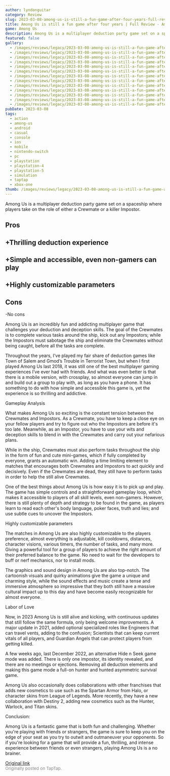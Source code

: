 ```yaml
---
author: lyndonguitar
category: Review
slug: 2023-03-08-among-us-is-still-a-fun-game-after-four-years-full-review-among-us
title: Among Us is still a fun game after four years | Full Review - Among Us
game: Among Us
description: Among Us is a multiplayer deduction party game set on a spaceship where players take on the role of either a Crewmate or a killer Impostor.
featured: false
gallery:
  - /images/reviews/legacy/2023-03-08-among-us-is-still-a-fun-game-after-four-years--full-review---among-us-0.avif
  - /images/reviews/legacy/2023-03-08-among-us-is-still-a-fun-game-after-four-years--full-review---among-us-1.avif
  - /images/reviews/legacy/2023-03-08-among-us-is-still-a-fun-game-after-four-years--full-review---among-us-2.avif
  - /images/reviews/legacy/2023-03-08-among-us-is-still-a-fun-game-after-four-years--full-review---among-us-3.avif
  - /images/reviews/legacy/2023-03-08-among-us-is-still-a-fun-game-after-four-years--full-review---among-us-4.avif
  - /images/reviews/legacy/2023-03-08-among-us-is-still-a-fun-game-after-four-years--full-review---among-us-5.avif
  - /images/reviews/legacy/2023-03-08-among-us-is-still-a-fun-game-after-four-years--full-review---among-us-6.avif
  - /images/reviews/legacy/2023-03-08-among-us-is-still-a-fun-game-after-four-years--full-review---among-us-7.avif
  - /images/reviews/legacy/2023-03-08-among-us-is-still-a-fun-game-after-four-years--full-review---among-us-8.avif
  - /images/reviews/legacy/2023-03-08-among-us-is-still-a-fun-game-after-four-years--full-review---among-us-9.avif
  - /images/reviews/legacy/2023-03-08-among-us-is-still-a-fun-game-after-four-years--full-review---among-us-10.avif
  - /images/reviews/legacy/2023-03-08-among-us-is-still-a-fun-game-after-four-years--full-review---among-us-11.avif
  - /images/reviews/legacy/2023-03-08-among-us-is-still-a-fun-game-after-four-years--full-review---among-us-12.avif
pubDate: 2023-03-08
tags:
  - action
  - among-us
  - android
  - casual
  - console
  - ios
  - mobile
  - nintendo-switch
  - pc
  - playstation
  - playstation-4
  - playstation-5
  - simulation
  - taptap
  - xbox-one
thumb: /images/reviews/legacy/2023-03-08-among-us-is-still-a-fun-game-after-four-years--full-review---among-us-0.avif
---
```


Among Us is a multiplayer deduction party game set on a spaceship where players take on the role of either a Crewmate or a killer Impostor.




## Pros



## +Thrilling deduction experience


## +Simple and accessible, even non-gamers can play


## +Highly customizable parameters




## Cons


-No cons

Among Us is an incredibly fun and addicting multiplayer game that challenges your deduction and deception skills. The goal of the Crewmates is to complete various tasks around the ship, kick out any Impostors; while the Impostors must sabotage the ship and eliminate the Crewmates without being caught, before all the tasks are complete.

Throughout the years, I’ve played my fair share of deduction games like Town of Salem and Gmod’s Trouble in Terrorist Town, but when I first played Among Us last 2018, it was still one of the best multiplayer gaming experiences I’ve ever had with friends. And what was even better is that there is a mobile version, with crossplay, so almost everyone can jump in and build out a group to play with, as long as you have a phone. It has something to do with how simple and accessible this game is, yet the experience is so thrilling and addictive.

Gameplay Analysis

What makes Among Us so exciting is the constant tension between the Crewmates and Impostors. As a Crewmate, you have to keep a close eye on your fellow players and try to figure out who the Impostors are before it's too late. Meanwhile, as an Impostor, you have to use your wits and deception skills to blend in with the Crewmates and carry out your nefarious plans.

While in the ship, Crewmates must also perform tasks throughout the ship in the form of fun and cute mini-games, which if fully completed by everyone, grants an automatic win. Adding a time limiting element to matches that encourages both Crewmates and Impostors to act quickly and decisively. Even if the Crewmates are dead, they still have to perform tasks in order to help the still alive Crewmates.

One of the best things about Among Us is how easy it is to pick up and play. The game has simple controls and a straightforward gameplay loop, which makes it accessible to players of all skill levels, even non-gamers. However, there is still plenty of depth and strategy to be found in the game, as players learn to read each other's body language, poker faces, truth and lies; and use subtle cues to uncover the Impostors.

Highly customizable parameters

The matches in Among Us are also highly customizable to the players preference, almost everything is adjustable, kill cooldowns, distances, character visions, various timers, the number of tasks, and many more. Giving a powerful tool for a group of players to achieve the right amount of their preferred balance to the game. No need to wait for the developers to buff or nerf mechanics, nor to install mods.

The graphics and sound design in Among Us are also top-notch. The cartoonish visuals and quirky animations give the game a unique and charming style,  while the sound effects and music create a tense and immersive atmosphere so impressive that they both still have a massive cultural impact up to this day and have become easily recognizable for almost everyone.

Labor of Love

Now, in 2023 Among Us is still alive and kicking, with continuous updates that still follow the same formula, only being welcome improvements. A major update in 2021, added optional specialized roles like Engineers that can travel vents, adding to the confusion; Scientists that can keep current vitals of all players, and Guardian Angels that can protect players from getting killed.

A few weeks ago, last December 2022, an alternative Hide n Seek game mode was added. There is only one impostor, its identity revealed, and there are no meetings or ejections. Removing all deduction elements and making this game mode a full-on hunter and hunted asymmetric survival game.

Among Us also occasionally does collaborations with other franchises that adds new cosmetics to use such as the Spartan Armor from Halo, or character skins from League of Legends. More recently, they have a new collaboration with Destiny 2, adding new cosmetics such as the Hunter, Warlock, and Titan skins.

Conclusion:

Among Us is a fantastic game that is both fun and challenging. Whether you're playing with friends or strangers, the game is sure to keep you on the edge of your seat as you try to outwit and outmaneuver your opponents. So if you're looking for a game that will provide a fun, thrilling, and intense experience between friends or even strangers, playing Among Us is a no brainer.

[Original link](https://www.taptap.io/post/4737039)<br><span style="font-size: 0.95em; color: #888;">Originally posted on TapTap.</span>